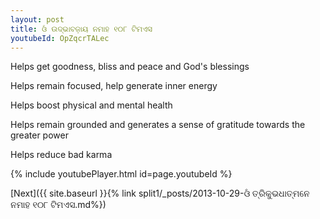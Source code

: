 ```yaml
---
layout: post
title: ଓଁ ଉଦ୍ଭାବଜ଼ାୟ ନମାହ ୧୦୮ ଟିମଏସ
youtubeId: OpZqcrTALec
---
```

 
 
Helps get goodness, bliss and peace and God's blessings
 
Helps remain focused, help generate inner energy 
 
Helps boost physical and mental health 
 
Helps remain grounded and generates a sense of gratitude towards the greater power 
 
Helps reduce bad karma
 
 
 
 


{% include youtubePlayer.html id=page.youtubeId %}
 
[Next]({{ site.baseurl }}{% link  split1/_posts/2013-10-29-ଓଁ ତ୍ରିକୁଭଧାତ୍ମନେ ନମାହ ୧୦୮ ଟିମଏସ.md%})
 
